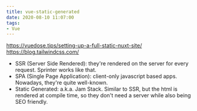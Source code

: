 ```yaml
---
title: vue-static-generated
date: 2020-08-10 11:07:00
tags:
- Vue
---
```

https://vuedose.tips/setting-up-a-full-static-nuxt-site/
https://blog.tailwindcss.com/

- SSR (Server Side Rendered): they're rendered on the server for every request. Sprinter works like that.
- SPA (Single Page Application): client-only javascript based apps. Nowadays, they're quite well-known.
- Static Generated: a.k.a. Jam Stack. Similar to SSR, but the html is rendered at compile time, so they don't need a server while also being SEO friendly.